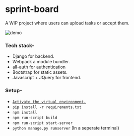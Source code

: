 # sprint-board

A WIP project where users can upload tasks or accept them.

![demo](https://user-images.githubusercontent.com/40122794/96768033-f51cf700-13fa-11eb-9e13-905b5679870c.gif)

### Tech stack-

-   Django for backend.
-   Webpack a module bundler.
-   all-auth for authentication
-   Bootstrap for static assets.
-   Javascript + JQuery for frontend.

### Setup-

-   [`Activate the virtual environment.`](https://docs.python.org/3/tutorial/venv.html)
-   `pip install -r requirements.txt`
-   `npm install`
-   `npm run-script build`
-   `npm run-script start-server`
-   `python manage.py runserver` (In a seperate terminal)
